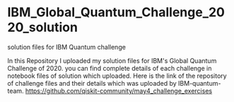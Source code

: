 # IBM_Global_Quantum_Challenge_2020_solution
solution files for IBM Quantum challenge

In this Repository I uploaded my solution files for IBM's Global Quantum Challenge of 2020. 
you can find complete details of each challenge in notebook files of solution which uploaded.
Here is the link of the repository of challenge files and their details which was uploaded by IBM-quantum-team. https://github.com/qiskit-community/may4_challenge_exercises
